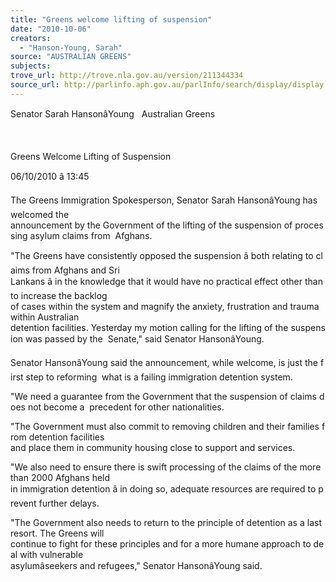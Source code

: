 ```yaml
---
title: "Greens welcome lifting of suspension"
date: "2010-10-06"
creators:
  - "Hanson-Young, Sarah"
source: "AUSTRALIAN GREENS"
subjects:
trove_url: http://trove.nla.gov.au/version/211344334
source_url: http://parlinfo.aph.gov.au/parlInfo/search/display/display.w3p;query=Id%3A%22media/pressrel/286560%22
---
```


 Senator Sarah HansonâYoung   Australian Greens 

  

 Greens Welcome Lifting of Suspension  

 06/10/2010 â 13:45  

 The Greens Immigration Spokesperson, Senator Sarah HansonâYoung has welcomed the  announcement by the Government of the lifting of the suspension of processing asylum claims from  Afghans. 

 "The Greens have consistently opposed the suspension â both relating to claims from Afghans and Sri  Lankans â in the knowledge that it would have no practical effect other than to increase the backlog  of cases within the system and magnify the anxiety, frustration and trauma within Australian  detention facilities. Yesterday my motion calling for the lifting of the suspension was passed by the  Senate," said Senator HansonâYoung. 

 Senator HansonâYoung said the announcement, while welcome, is just the first step to reforming  what is a failing immigration detention system. 

 "We need a guarantee from the Government that the suspension of claims does not become a  precedent for other nationalities. 

 "The Government must also commit to removing children and their families from detention facilities  and place them in community housing close to support and services. 

 "We also need to ensure there is swift processing of the claims of the more than 2000 Afghans held  in immigration detention â in doing so, adequate resources are required to prevent further delays. 

 "The Government also needs to return to the principle of detention as a last resort. The Greens will  continue to fight for these principles and for a more humane approach to deal with vulnerable  asylumâseekers and refugees," Senator HansonâYoung said. 

  


